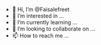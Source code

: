 - 👋 Hi, I’m @Faisalefreet
- 👀 I’m interested in ...
- 🌱 I’m currently learning ...
- 💞️ I’m looking to collaborate on ...
- 📫 How to reach me ...

<!---
Faisalefreet/Faisalefreet is a ✨ special ✨ repository because its `README.md` (this file) appears on your GitHub profile.
You can click the Preview link to take a look at your changes.
--->
